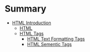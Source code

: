 <!-- # Summary

* [Introduction](README.md) -->


# Summary

* [HTML Introduction](docs/basic-html/README.md)
  * [HTML](docs/basic-html/01-introduction.md)
  * [HTML Tags](docs/basic-html/02-tags.md)
    * [HTML Text Formatting Tags](docs/basic-html/03-text-formatting-tags.md)
    * [HTML Sementic Tags](docs/basic-html/04-sementic-tags.md)


